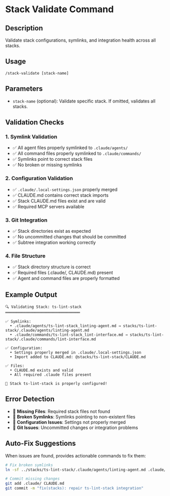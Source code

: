 # Stack Validate Command

## Description
Validate stack configurations, symlinks, and integration health across all stacks.

## Usage
```
/stack-validate [stack-name]
```

## Parameters
- `stack-name` (optional): Validate specific stack. If omitted, validates all stacks.

## Validation Checks

### 1. Symlink Validation
- ✅ All agent files properly symlinked to `.claude/agents/`
- ✅ All command files properly symlinked to `.claude/commands/`
- ✅ Symlinks point to correct stack files
- ✅ No broken or missing symlinks

### 2. Configuration Validation
- ✅ `.claude/.local-settings.json` properly merged
- ✅ CLAUDE.md contains correct stack imports
- ✅ Stack CLAUDE.md files exist and are valid
- ✅ Required MCP servers available

### 3. Git Integration
- ✅ Stack directories exist as expected
- ✅ No uncommitted changes that should be committed
- ✅ Subtree integration working correctly

### 4. File Structure
- ✅ Stack directory structure is correct
- ✅ Required files (.claude/, CLAUDE.md) present
- ✅ Agent and command files are properly formatted

## Example Output
```
🔍 Validating Stack: ts-lint-stack
═════════════════════════════════

✅ Symlinks:
  • .claude/agents/ts-lint-stack_linting-agent.md → stacks/ts-lint-stack/.claude/agents/linting-agent.md
  • .claude/commands/ts-lint-stack_lint-interface.md → stacks/ts-lint-stack/.claude/commands/lint-interface.md

✅ Configuration:
  • Settings properly merged in .claude/.local-settings.json
  • Import added to CLAUDE.md: @stacks/ts-lint-stack/CLAUDE.md

✅ Files:
  • CLAUDE.md exists and valid
  • All required .claude files present

🎉 Stack ts-lint-stack is properly configured!
```

## Error Detection
- 🔴 **Missing Files**: Required stack files not found
- 🔴 **Broken Symlinks**: Symlinks pointing to non-existent files
- 🔴 **Configuration Issues**: Settings not properly merged
- 🔴 **Git Issues**: Uncommitted changes or integration problems

## Auto-Fix Suggestions
When issues are found, provides actionable commands to fix them:
```bash
# Fix broken symlinks
ln -sf ../stacks/ts-lint-stack/.claude/agents/linting-agent.md .claude/agents/ts-lint-stack_linting-agent.md

# Commit missing changes
git add .claude/ CLAUDE.md
git commit -m "fix(stacks): repair ts-lint-stack integration"
```